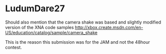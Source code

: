 LudumDare27
===========

Should also mention that the camera shake was based and slightly modified version of the
XNA code samples http://xbox.create.msdn.com/en-US/education/catalog/sample/camera_shake

This is the reason this submission was for the JAM and not the 48hour contest.
